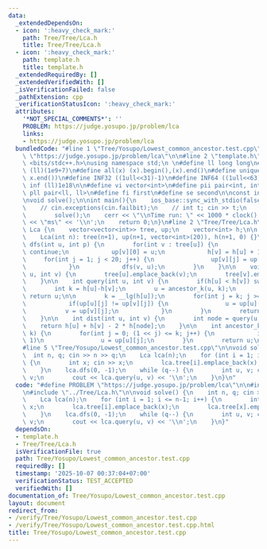 ```yaml
---
data:
  _extendedDependsOn:
  - icon: ':heavy_check_mark:'
    path: Tree/Tree/Lca.h
    title: Tree/Tree/Lca.h
  - icon: ':heavy_check_mark:'
    path: template.h
    title: template.h
  _extendedRequiredBy: []
  _extendedVerifiedWith: []
  _isVerificationFailed: false
  _pathExtension: cpp
  _verificationStatusIcon: ':heavy_check_mark:'
  attributes:
    '*NOT_SPECIAL_COMMENTS*': ''
    PROBLEM: https://judge.yosupo.jp/problem/lca
    links:
    - https://judge.yosupo.jp/problem/lca
  bundledCode: "#line 1 \"Tree/Yosupo/Lowest_common_ancestor.test.cpp\"\n#define PROBLEM\
    \ \"https://judge.yosupo.jp/problem/lca\"\n\n#line 2 \"template.h\"\n\n#include\
    \ <bits/stdc++.h>\nusing namespace std;\n \n#define ll long long\n#define MOD\
    \ (ll)(1e9+7)\n#define all(x) (x).begin(),(x).end()\n#define unique(x) x.erase(unique(all(x)),\
    \ x.end())\n#define INF32 ((1ull<<31)-1)\n#define INF64 ((1ull<<63)-1)\n#define\
    \ inf (ll)1e18\n\n#define vi vector<int>\n#define pii pair<int, int>\n#define\
    \ pll pair<ll, ll>\n#define fi first\n#define se second\n\nconst int mod = 998244353;\n\
    \nvoid solve();\n\nint main(){\n    ios_base::sync_with_stdio(false);cin.tie(NULL);\n\
    \    // cin.exceptions(cin.failbit);\n    // int t; cin >> t;\n    // while(t--)\n\
    \        solve();\n    cerr << \"\\nTime run: \" << 1000 * clock() / CLOCKS_PER_SEC\
    \ << \"ms\" << '\\n';\n    return 0;\n}\n#line 2 \"Tree/Tree/Lca.h\"\n\nstruct\
    \ Lca {\n    vector<vector<int>> tree, up;\n    vector<int> h;\n\n    Lca() {}\n\
    \    Lca(int n): tree(n+1), up(n+1, vector<int>(20)), h(n+1, 0) {}\n\n    void\
    \ dfs(int u, int p) {\n        for(int v : tree[u]) {\n            if(v == p)\
    \ continue;\n            up[v][0] = u;\n            h[v] = h[u] + 1;\n       \
    \     for(int j = 1; j < 20; j++) {\n                up[v][j] = up[up[v][j-1]][j-1];\n\
    \            }\n            dfs(v, u);\n        }\n    }\n\n    void addEdge(int\
    \ u, int v) {\n        tree[u].emplace_back(v);\n        tree[v].emplace_back(u);\n\
    \    }\n\n    int query(int u, int v) {\n        if(h[u] < h[v]) swap(u, v);\n\
    \        int k = h[u]-h[v];\n        u = ancestor_k(u, k);\n        if(u == v)\
    \ return u;\n\n        k = __lg(h[u]);\n        for(int j = k; j >= 0; j--) {\n\
    \            if(up[u][j] != up[v][j]) {\n                u = up[u][j];\n     \
    \           v = up[v][j];\n            }\n        }\n        return up[u][0];\n\
    \    }\n\n    int dist(int u, int v) {\n        int node = query(u, v);\n    \
    \    return h[u] + h[v] - 2 * h[node];\n    }\n\n    int ancestor_k(int u, int\
    \ k) {\n        for(int j = 0; (1 << j) <= k; j++) {\n            if(k >> j &\
    \ 1)\n                u = up[u][j];\n        }\n        return u;\n    }\n};\n\
    #line 5 \"Tree/Yosupo/Lowest_common_ancestor.test.cpp\"\n\nvoid solve() {\n  \
    \  int n, q; cin >> n >> q;\n    Lca lca(n);\n    for (int i = 1; i <= n-1; i++)\
    \ {\n        int x; cin >> x;\n        lca.tree[i].emplace_back(x);\n        lca.tree[x].emplace_back(i);\n\
    \    }\n    lca.dfs(0, -1);\n    while (q--) {\n        int u, v; cin >> u >>\
    \ v;\n        cout << lca.query(u, v) << '\\n';\n    }\n}\n"
  code: "#define PROBLEM \"https://judge.yosupo.jp/problem/lca\"\n\n#include \"../../template.h\"\
    \n#include \"../Tree/Lca.h\"\n\nvoid solve() {\n    int n, q; cin >> n >> q;\n\
    \    Lca lca(n);\n    for (int i = 1; i <= n-1; i++) {\n        int x; cin >>\
    \ x;\n        lca.tree[i].emplace_back(x);\n        lca.tree[x].emplace_back(i);\n\
    \    }\n    lca.dfs(0, -1);\n    while (q--) {\n        int u, v; cin >> u >>\
    \ v;\n        cout << lca.query(u, v) << '\\n';\n    }\n}"
  dependsOn:
  - template.h
  - Tree/Tree/Lca.h
  isVerificationFile: true
  path: Tree/Yosupo/Lowest_common_ancestor.test.cpp
  requiredBy: []
  timestamp: '2025-10-07 00:37:04+07:00'
  verificationStatus: TEST_ACCEPTED
  verifiedWith: []
documentation_of: Tree/Yosupo/Lowest_common_ancestor.test.cpp
layout: document
redirect_from:
- /verify/Tree/Yosupo/Lowest_common_ancestor.test.cpp
- /verify/Tree/Yosupo/Lowest_common_ancestor.test.cpp.html
title: Tree/Yosupo/Lowest_common_ancestor.test.cpp
---
```

